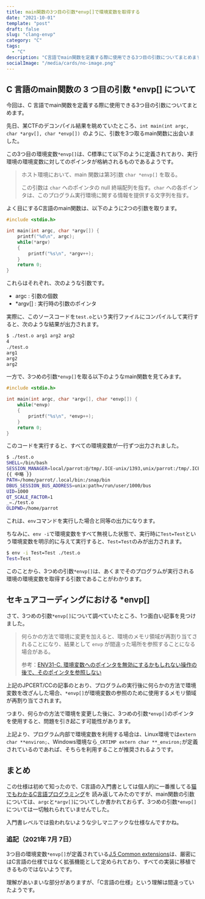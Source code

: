 ```yaml
---
title: main関数の3つ目の引数*envp[]で環境変数を取得する
date: "2021-10-01"
template: "post"
draft: false
slug: "clang-envp"
category: "C"
tags:
  - "C"
description: "C言語でmain関数を定義する際に使用できる3つ目の引数についてまとめます。"
socialImage: "/media/cards/no-image.png"
---
```


## C 言語のmain関数の 3 つ目の引数 *envp[] について

今回は、C 言語でmain関数を定義する際に使用できる3つ目の引数についてまとめます。

先日、某CTFのデコンパイル結果を眺めていたところ、`int main(int argc, char *argv[], char *envp[]) `のように、引数を3つ取るmain関数に出会いました。

この3つ目の環境変数`*envp[]`は、C標準にて以下のように定義されており、実行環境の環境変数に対してのポインタが格納されるものであるようです。

>ホスト環境において、main 関数は第3引数 `char *envp[]` を取る。
>
>この引数は `char` へのポインタの null 終端配列を指す。`char` への各ポインタは、このプログラム実行環境に関する情報を提供する文字列を指す。

よく目にするC言語のmain関数は、以下のように2つの引数を取ります。

``` C
#include <stdio.h>

int main(int argc, char *argv[]) {
    printf("%d\n", argc);
    while(*argv)
    {
        printf("%s\n", *argv++);
    }
    return 0;
}
```

これらはそれぞれ、次のような引数です。

- argc : 引数の個数
- *argv[] : 実行時の引数のポインタ

実際に、このソースコードを`test.o`という実行ファイルにコンパイルして実行すると、次のような結果が出力されます。

``` bash
$ ./test.o arg1 arg2 arg2
4
./test.o
arg1
arg2
arg2
```

一方で、3つめの引数`*envp[]`を取る以下のようなmain関数を見てみます。

``` c
#include <stdio.h>

int main(int argc, char *argv[], char *envp[]) {
    while(*envp)
    {
        printf("%s\n", *envp++);
    }
    return 0;
}
```

このコードを実行すると、すべての環境変数が一行ずつ出力されました。

``` bash
$ ./test.o 
SHELL=/bin/bash
SESSION_MANAGER=local/parrot:@/tmp/.ICE-unix/1393,unix/parrot:/tmp/.ICE-unix/1393
{{ 中略 }}
PATH=/home/parrot/.local/bin:/snap/bin
DBUS_SESSION_BUS_ADDRESS=unix:path=/run/user/1000/bus
UID=1000
QT_SCALE_FACTOR=1
_=./test.o
OLDPWD=/home/parrot
```

これは、`env`コマンドを実行した場合と同等の出力になります。

ちなみに、`env -i`で環境変数をすべて無視した状態で、実行時に`Test=Test`という環境変数を明示的に与えて実行すると、`Test=Test`のみが出力されます。

``` bash
$ env -i Test=Test ./test.o 
Test=Test
```

このことから、3つめの引数`*envp[]`は、あくまでそのプログラムが実行される環境の環境変数を取得する引数であることがわかります。

## セキュアコーディングにおける *envp[]

さて、3つめの引数`*envp[]`について調べていたところ、1つ面白い記事を見つけました。

> 何らかの方法で環境に変更を加えると、環境のメモリ領域が再割り当てされることになり、結果として `envp` が間違った場所を参照することになる場合がある。
>
> 参考：[ENV31-C. 環境変数へのポインタを無効にするかもしれない操作の後で、そのポインタを参照しない](https://www.jpcert.or.jp/sc-rules/c-env31-c.html)

上記のJPCERT/CCの記事のとおり、プログラムの実行後に何らかの方法で環境変数を改ざんした場合、`*envp[]`が環境変数の参照のために使用するメモリ領域が再割り当てされます。

つまり、何らかの方法で環境を変更した後に、3つめの引数`*envp[]`のポインタを使用すると、問題を引き起こす可能性があります。

上記より、プログラム内部で環境変数を利用する場合は、Linux環境では`extern char **environ;`、Windows環境なら`_CRTIMP extern char **_environ;`が定義されているのであれば、そちらを利用することが推奨されるようです。

## まとめ

この仕様は初めて知ったので、C言語の入門書としては個人的に一番推してる[猫でもわかるC言語プログラミング](https://amzn.to/3wlYyLJ)を 読み返してみたのですが、main関数の引数については、`argc`と`*argv[]`についてしか書かれておらず、3つめの引数`*envp[]`については一切触れられていませんでした。

入門書レベルでは扱われないような少しマニアックな仕様なんですかね。

### 追記（2021年 7月 7日）

3つ目の環境変数`*envp[]`が定義されている[J.5 Common extensions](http://www.open-std.org/jtc1/sc22/wg14/www/docs/n1124.pdf)は、厳密にはC言語の仕様ではなく拡張機能として定められており、すべての実装に移植できるものではないようです。  

理解があいまいな部分がありますが、「C言語の仕様」という理解は間違っていたようです。